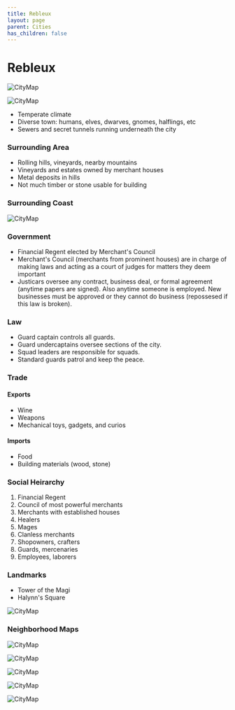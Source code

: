```yaml
---
title: Rebleux
layout: page
parent: Cities
has_children: false
---
```


# Rebleux

![CityMap](../../images/cities/rebleux/Rebleux.jpg)

![CityMap](../../images/cities/rebleux/RebleuxLocation.jpg)

- Temperate climate 
- Diverse town: humans, elves, dwarves, gnomes, halflings, etc 
- Sewers and secret tunnels running underneath the city 

### Surrounding Area

- Rolling hills, vineyards, nearby mountains 
- Vineyards and estates owned by merchant houses 
- Metal deposits in hills 
- Not much timber or stone usable for building 


### Surrounding Coast

![CityMap](../../images/cities/rebleux/RebleuxCoastline.jpg)


### Government

- Financial Regent elected by Merchant's Council 
- Merchant's Council (merchants from prominent houses) are in charge of making laws and acting as a court of judges for matters they deem important 
- Justicars oversee any contract, business deal, or formal agreement (anytime papers are signed). Also anytime someone is employed. New businesses must be approved or they cannot do business (repossesed if this law is broken). 

### Law

- Guard captain controls all guards. 
- Guard undercaptains oversee sections of the city. 
- Squad leaders are responsible for squads. 
- Standard guards patrol and keep the peace. 

### Trade

#### Exports
- Wine
- Weapons
- Mechanical toys, gadgets, and curios

#### Imports
- Food
- Building materials (wood, stone)

### Social Heirarchy
  1. Financial Regent
  2. Council of most powerful merchants
  3. Merchants with established houses
  4. Healers
  5. Mages
  6. Clanless merchants
  7. Shopowners, crafters
  8. Guards, mercenaries
  9. Employees, laborers

### Landmarks

- Tower of the Magi
- Halynn's Square

![CityMap](../../images/cities/rebleux/HalynnsSquare.jpg)


### Neighborhood Maps

![CityMap](../../images/cities/rebleux/InnerPortside.jpg)

![CityMap](../../images/cities/rebleux/MerchantsMarket.jpg)

![CityMap](../../images/cities/rebleux/PortsideDocks.jpg)

![CityMap](../../images/cities/rebleux/ResidentialQuarter.jpg)

![CityMap](../../images/cities/rebleux/TradersRow.jpg)
